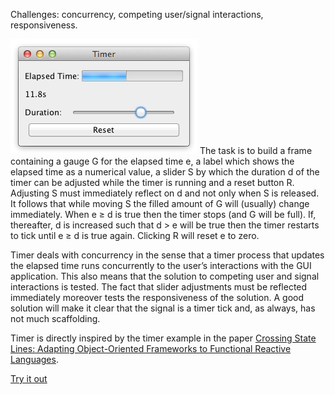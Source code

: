 Challenges: concurrency, competing user/signal interactions, responsiveness.

![Image of timer](timer.png)
The task is to build a frame containing a gauge G for the elapsed time e, 
a label which shows the elapsed time as a numerical value, a slider S by 
which the duration d of the timer can be adjusted while the timer is running 
and a reset button R. Adjusting S must immediately reflect on d and not only
 when S is released. It follows that while moving S the filled amount of G will 
 (usually) change immediately. When e ≥ d is true then the timer stops (and 
 G will be full). If, thereafter, d is increased such that d > e will be true then
 the timer restarts to tick until e ≥ d is true again. Clicking R will reset e to
  zero.

Timer deals with concurrency in the sense that a timer process that updates 
the elapsed time runs concurrently to the user’s interactions with the GUI 
application. This also means that the solution to competing user and signal 
interactions is tested. The fact that slider adjustments must be reflected
 immediately moreover tests the responsiveness of the solution. A good 
 solution will make it clear that the signal is a timer tick and, as always, 
 has not much scaffolding.

Timer is directly inspired by the timer example in the paper [Crossing State 
Lines: Adapting Object-Oriented Frameworks to Functional Reactive
 Languages](http://cs.brown.edu/~sk/Publications/Papers/Published/ick-adapt-oo-fwk-frp/paper.pdf).

[Try it out](src/Timer.elm)
